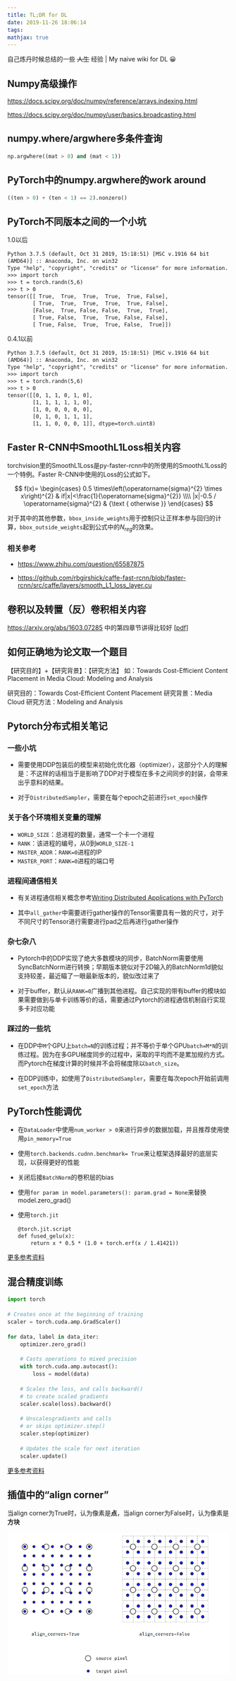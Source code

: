 ```yaml
---
title: TL;DR for DL
date: 2019-11-26 18:06:14
tags:
mathjax: true
---
```


自己炼丹时候总结的一些 ~~人生~~ 经验 | My naive wiki for DL 😀

<!-- more -->

Numpy高级操作
---

https://docs.scipy.org/doc/numpy/reference/arrays.indexing.html

https://docs.scipy.org/doc/numpy/user/basics.broadcasting.html

numpy.where/argwhere多条件查询
---

```python
np.argwhere((mat > 0) and (mat < 1))
```

PyTorch中的numpy.argwhere的work around
---

```python
((ten > 0) + (ten < 1) == 2).nonzero()
```

PyTorch不同版本之间的一个小坑
---

1.0以后
```
Python 3.7.5 (default, Oct 31 2019, 15:18:51) [MSC v.1916 64 bit (AMD64)] :: Anaconda, Inc. on win32
Type "help", "copyright", "credits" or "license" for more information.
>>> import torch
>>> t = torch.randn(5,6)
>>> t > 0
tensor([[ True,  True,  True,  True,  True, False],
        [ True,  True,  True,  True,  True, False],
        [False,  True, False, False,  True,  True],
        [ True, False,  True,  True, False, False],
        [ True, False,  True,  True, False,  True]])
```

0.4.1以前
```
Python 3.7.5 (default, Oct 31 2019, 15:18:51) [MSC v.1916 64 bit (AMD64)] :: Anaconda, Inc. on win32
Type "help", "copyright", "credits" or "license" for more information.
>>> import torch
>>> t = torch.randn(5,6)
>>> t > 0
tensor([[0, 1, 1, 0, 1, 0],
        [1, 1, 1, 1, 1, 0],
        [1, 0, 0, 0, 0, 0],
        [0, 1, 0, 1, 1, 1],
        [1, 1, 0, 0, 0, 1]], dtype=torch.uint8)
```

Faster R-CNN中SmoothL1Loss相关内容
---

torchvision里的SmoothL1Loss是py-faster-rcnn中的所使用的SmoothL1Loss的一个特例。Faster R-CNN中使用的Loss的公式如下。

$$
f(x)=
\begin{cases}
0.5 \times\left(\operatorname{sigma}^{2} \times x\right)^{2} & if|x|<\frac{1}{\operatorname{sigma}^{2}} \\\\
|x|-0.5 / \operatorname{sigma}^{2} & {\text { otherwise }}
\end{cases}
$$

对于其中的其他参数，`bbox_inside_weights`用于控制只让正样本参与回归的计算，`bbox_outside_weights`起到公式中的$N_{reg}$的效果。

### 相关参考

* https://www.zhihu.com/question/65587875

* https://github.com/rbgirshick/caffe-fast-rcnn/blob/faster-rcnn/src/caffe/layers/smooth_L1_loss_layer.cu

卷积以及转置（反）卷积相关内容
---

https://arxiv.org/abs/1603.07285 中的第四章节讲得比较好 [\[pdf\]](1603.07285.pdf)

如何正确地为论文取一个题目
---

【研究目的】+【研究背景】：【研究方法】
如：Towards Cost-Efficient Content Placement in Media Cloud: Modeling and Analysis

研究目的：Towards Cost-Efficient Content Placement
研究背景：Media Cloud
研究方法：Modeling and Analysis

Pytorch分布式相关笔记
---

### 一些小坑

* 需要使用DDP包装后的模型来初始化优化器（optimizer），这部分个人的理解是：不这样的话相当于是影响了DDP对于模型在多卡之间同步的封装，会带来出乎意料的结果。

* 对于`DistributedSampler`，需要在每个epoch之前进行`set_epoch`操作

### 关于各个环境相关变量的理解

* `WORLD_SIZE`：总进程的数量，通常一个卡一个进程
* `RANK`：该进程的编号，从0到`WORLD_SIZE-1`
* `MASTER_ADDR`：`RANK=0`进程的IP
* `MASTER_PORT`：`RANK=0`进程的端口号

### 进程间通信相关

* 有关进程通信相关概念参考[Writing Distributed Applications with PyTorch](https://pytorch.org/tutorials/intermediate/dist_tuto.html)

* 其中`all_gather`中需要进行gather操作的Tensor需要具有一致的尺寸，对于不同尺寸的Tensor进行需要进行pad之后再进行gather操作

### 杂七杂八

* Pytorch中的DDP实现了绝大多数模块的同步，BatchNorm需要使用SyncBatchNorm进行转换；早期版本貌似对于2D输入的BatchNorm1d貌似支持较差，最近瞄了一眼最新版本的，貌似改过来了

* 对于buffer，默认从`RANK=0`广播到其他进程。自己实现的带有buffer的模块如果需要做到与单卡训练等价的话，需要通过Pytorch的进程通信机制自行实现多卡对应功能

### 踩过的一些坑

* 在DDP中`M`个GPU上`batch=N`的训练过程；并不等价于单个GPU`batch=M*N`的训练过程。因为在多GPU梯度同步的过程中，采取的平均而不是累加规约方式。而Pytorch在梯度计算的时候并不会将梯度除以`batch_size`。

* 在DDP训练中，如使用了`DistributedSampler`，需要在每次epoch开始前调用`set_epoch`方法

PyTorch性能调优
---

* 在`DataLoader`中使用`num_worker > 0`来进行异步的数据加载，并且推荐使用使用`pin_memory=True`

* 使用`torch.backends.cudnn.benchmark= True`来让框架选择最好的底层实现，以获得更好的性能

* 关闭后接`BatchNorm`的卷积层的bias

* 使用`for param in model.parameters(): param.grad = None`来替换model.zero_grad()

* 使用`torch.jit`
  ```
  @torch.jit.script
  def fused_gelu(x):
      return x * 0.5 * (1.0 + torch.erf(x / 1.41421))
  ```

[更多参考资料](https://nvlabs.github.io/eccv2020-mixed-precision-tutorial/files/szymon_migacz-pytorch-performance-tuning-guide.pdf)

混合精度训练
---

```python
import torch

# Creates once at the beginning of training
scaler = torch.cuda.amp.GradScaler()

for data, label in data_iter:
	optimizer.zero_grad()

	# Casts operations to mixed precision
	with torch.cuda.amp.autocast():
		loss = model(data)

	# Scales the loss, and calls backward() 
	# to create scaled gradients
	scaler.scale(loss).backward()
	
	# Unscalesgradients and calls
	# or skips optimizer.step()
	scaler.step(optimizer)

	# Updates the scale for next iteration
	scaler.update()
```

[更多参考资料](https://nvlabs.github.io/eccv2020-mixed-precision-tutorial/files/dusan_stosic-training-neural-networks-with-tensor-cores.pdf)

插值中的“align corner”
---

当align corner为True时，认为像素是**点**，当align corner为False时，认为像素是**方块**


![](./tldr-dl/align_corner.png)
